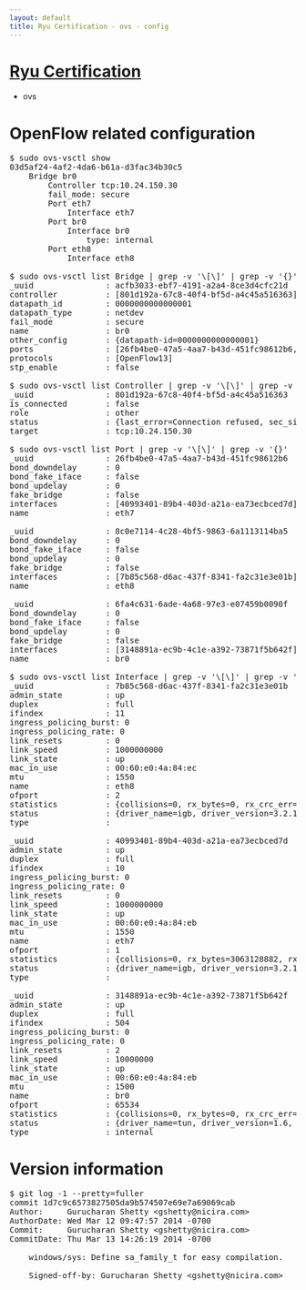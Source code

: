 ```yaml
---
layout: default
title: Ryu Certification - ovs - config
---
```

# [Ryu Certification](http://osrg.github.io/ryu/certification.html)
* ovs 

# OpenFlow related configuration
<pre>
$ sudo ovs-vsctl show
03d5af24-4af2-4da6-b61a-d3fac34b30c5
    Bridge br0
        Controller tcp:10.24.150.30
        fail_mode: secure
        Port eth7
            Interface eth7
        Port br0
            Interface br0
                type: internal
        Port eth8
            Interface eth8

$ sudo ovs-vsctl list Bridge | grep -v '\[\]' | grep -v '{}'
_uuid               : acfb3033-ebf7-4191-a2a4-8ce3d4cfc21d
controller          : [801d192a-67c8-40f4-bf5d-a4c45a516363]
datapath_id         : 0000000000000001
datapath_type       : netdev
fail_mode           : secure
name                : br0
other_config        : {datapath-id=0000000000000001}
ports               : [26fb4be0-47a5-4aa7-b43d-451fc98612b6, 6fa4c631-6ade-4a68-97e3-e07459b0090f, 8c0e7114-4c28-4bf5-9863-6a1113114ba5]
protocols           : [OpenFlow13]
stp_enable          : false

$ sudo ovs-vsctl list Controller | grep -v '\[\]' | grep -v '{}'
_uuid               : 801d192a-67c8-40f4-bf5d-a4c45a516363
is_connected        : false
role                : other
status              : {last_error=Connection refused, sec_since_connect=372, sec_since_disconnect=1, state=BACKOFF}
target              : tcp:10.24.150.30

$ sudo ovs-vsctl list Port | grep -v '\[\]' | grep -v '{}'
_uuid               : 26fb4be0-47a5-4aa7-b43d-451fc98612b6
bond_downdelay      : 0
bond_fake_iface     : false
bond_updelay        : 0
fake_bridge         : false
interfaces          : [40993401-89b4-403d-a21a-ea73ecbced7d]
name                : eth7

_uuid               : 8c0e7114-4c28-4bf5-9863-6a1113114ba5
bond_downdelay      : 0
bond_fake_iface     : false
bond_updelay        : 0
fake_bridge         : false
interfaces          : [7b85c568-d6ac-437f-8341-fa2c31e3e01b]
name                : eth8

_uuid               : 6fa4c631-6ade-4a68-97e3-e07459b0090f
bond_downdelay      : 0
bond_fake_iface     : false
bond_updelay        : 0
fake_bridge         : false
interfaces          : [3148891a-ec9b-4c1e-a392-73871f5b642f]
name                : br0

$ sudo ovs-vsctl list Interface | grep -v '\[\]' | grep -v '{}'
_uuid               : 7b85c568-d6ac-437f-8341-fa2c31e3e01b
admin_state         : up
duplex              : full
ifindex             : 11
ingress_policing_burst: 0
ingress_policing_rate: 0
link_resets         : 0
link_speed          : 1000000000
link_state          : up
mac_in_use          : 00:60:e0:4a:84:ec
mtu                 : 1550
name                : eth8
ofport              : 2
statistics          : {collisions=0, rx_bytes=0, rx_crc_err=0, rx_dropped=0, rx_errors=0, rx_frame_err=0, rx_over_err=0, rx_packets=0, tx_bytes=3668560, tx_dropped=0, tx_errors=0, tx_packets=39139}
status              : {driver_name=igb, driver_version=3.2.10-k, firmware_version=3.10-0}
type                : 

_uuid               : 40993401-89b4-403d-a21a-ea73ecbced7d
admin_state         : up
duplex              : full
ifindex             : 10
ingress_policing_burst: 0
ingress_policing_rate: 0
link_resets         : 0
link_speed          : 1000000000
link_state          : up
mac_in_use          : 00:60:e0:4a:84:eb
mtu                 : 1550
name                : eth7
ofport              : 1
statistics          : {collisions=0, rx_bytes=3063128882, rx_crc_err=0, rx_dropped=0, rx_errors=0, rx_frame_err=0, rx_over_err=0, rx_packets=72633900, tx_bytes=0, tx_dropped=0, tx_errors=0, tx_packets=0}
status              : {driver_name=igb, driver_version=3.2.10-k, firmware_version=3.10-0}
type                : 

_uuid               : 3148891a-ec9b-4c1e-a392-73871f5b642f
admin_state         : up
duplex              : full
ifindex             : 504
ingress_policing_burst: 0
ingress_policing_rate: 0
link_resets         : 2
link_speed          : 10000000
link_state          : up
mac_in_use          : 00:60:e0:4a:84:eb
mtu                 : 1500
name                : br0
ofport              : 65534
statistics          : {collisions=0, rx_bytes=0, rx_crc_err=0, rx_dropped=0, rx_errors=0, rx_frame_err=0, rx_over_err=0, rx_packets=0, tx_bytes=0, tx_dropped=0, tx_errors=0, tx_packets=0}
status              : {driver_name=tun, driver_version=1.6, firmware_version=N/A}
type                : internal
</pre>

# Version information
<pre>
$ git log -1 --pretty=fuller
commit 1d7c9c6573827505da9b574507e69e7a69069cab
Author:     Gurucharan Shetty &lt;gshetty@nicira.com&gt;
AuthorDate: Wed Mar 12 09:47:57 2014 -0700
Commit:     Gurucharan Shetty &lt;gshetty@nicira.com&gt;
CommitDate: Thu Mar 13 14:26:19 2014 -0700

    windows/sys: Define sa_family_t for easy compilation.
    
    Signed-off-by: Gurucharan Shetty &lt;gshetty@nicira.com&gt;
</pre>
